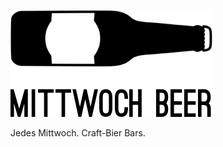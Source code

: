 ![](https://github.com/dylanegan/mittwoch.beer/raw/master/assets/readme.png)

Jedes Mittwoch. Craft-Bier Bars.
